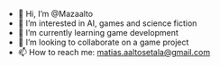 - 👋 Hi, I’m @Mazaalto
- 👀 I’m interested in AI, games and science fiction
- 🌱 I’m currently learning game development
- 💞️ I’m looking to collaborate on a game project
- 📫 How to reach me: matias.aaltosetala@gmail.com

<!---
Mazaalto/Mazaalto is a ✨ special ✨ repository because its `README.md` (this file) appears on your GitHub profile.
You can click the Preview link to take a look at your changes.
--->
